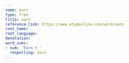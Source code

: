 ```yaml
---
name: earn
type: free
title: earn
reference_link: https://www.etymonline.com/word/earn
root_name: 
root_language: 
denotation: 
word_sums:
- sum: 'Earn + '
  respelling: earn
---
```


